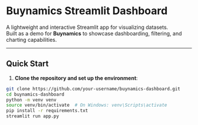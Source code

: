 # Buynamics Streamlit Dashboard

A lightweight and interactive Streamlit app for visualizing datasets.  
Built as a demo for **Buynamics** to showcase dashboarding, filtering, and charting capabilities.

---

## Quick Start

1. **Clone the repository and set up the environment**:

```bash
git clone https://github.com/your-username/buynamics-dashboard.git
cd buynamics-dashboard
python -m venv venv
source venv/bin/activate  # On Windows: venv\Scripts\activate
pip install -r requirements.txt
streamlit run app.py

